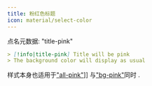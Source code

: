 ```yaml
---
title: 粉红色标题
icon: material/select-color
---
```


点名元数据: "title-pink"

```md
> [!info|title-pink] Title will be pink
> The background color will display as usual
```

样式本身也适用于["all-pink"](../combined-styling/page-6.md)]] 与["bg-pink"](../bg-styling/page-6.md)同时 .